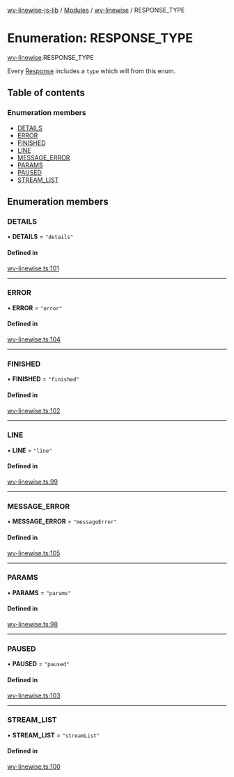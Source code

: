 [wv-linewise-js-lib](../README.md) / [Modules](../modules.md) / [wv-linewise](../modules/wv_linewise.md) / RESPONSE\_TYPE

# Enumeration: RESPONSE\_TYPE

[wv-linewise](../modules/wv_linewise.md).RESPONSE_TYPE

Every [Response](../modules/wv_linewise.md#response) includes a `type` which will from this enum.

## Table of contents

### Enumeration members

- [DETAILS](wv_linewise.RESPONSE_TYPE.md#details)
- [ERROR](wv_linewise.RESPONSE_TYPE.md#error)
- [FINISHED](wv_linewise.RESPONSE_TYPE.md#finished)
- [LINE](wv_linewise.RESPONSE_TYPE.md#line)
- [MESSAGE\_ERROR](wv_linewise.RESPONSE_TYPE.md#message_error)
- [PARAMS](wv_linewise.RESPONSE_TYPE.md#params)
- [PAUSED](wv_linewise.RESPONSE_TYPE.md#paused)
- [STREAM\_LIST](wv_linewise.RESPONSE_TYPE.md#stream_list)

## Enumeration members

### DETAILS

• **DETAILS** = `"details"`

#### Defined in

[wv-linewise.ts:101](https://github.com/forbesmyester/wv-linewise/blob/2999a94/js-lib/src/wv-linewise.ts#L101)

___

### ERROR

• **ERROR** = `"error"`

#### Defined in

[wv-linewise.ts:104](https://github.com/forbesmyester/wv-linewise/blob/2999a94/js-lib/src/wv-linewise.ts#L104)

___

### FINISHED

• **FINISHED** = `"finished"`

#### Defined in

[wv-linewise.ts:102](https://github.com/forbesmyester/wv-linewise/blob/2999a94/js-lib/src/wv-linewise.ts#L102)

___

### LINE

• **LINE** = `"line"`

#### Defined in

[wv-linewise.ts:99](https://github.com/forbesmyester/wv-linewise/blob/2999a94/js-lib/src/wv-linewise.ts#L99)

___

### MESSAGE\_ERROR

• **MESSAGE\_ERROR** = `"messageError"`

#### Defined in

[wv-linewise.ts:105](https://github.com/forbesmyester/wv-linewise/blob/2999a94/js-lib/src/wv-linewise.ts#L105)

___

### PARAMS

• **PARAMS** = `"params"`

#### Defined in

[wv-linewise.ts:98](https://github.com/forbesmyester/wv-linewise/blob/2999a94/js-lib/src/wv-linewise.ts#L98)

___

### PAUSED

• **PAUSED** = `"paused"`

#### Defined in

[wv-linewise.ts:103](https://github.com/forbesmyester/wv-linewise/blob/2999a94/js-lib/src/wv-linewise.ts#L103)

___

### STREAM\_LIST

• **STREAM\_LIST** = `"streamList"`

#### Defined in

[wv-linewise.ts:100](https://github.com/forbesmyester/wv-linewise/blob/2999a94/js-lib/src/wv-linewise.ts#L100)
